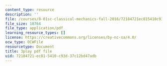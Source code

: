 ```yaml
---
content_type: resource
description: ''
file: /courses/8-01sc-classical-mechanics-fall-2016/72184721ec815410c93d37c12bd47adb_D2lW7o32fzk.pdf
file_size: 10764
file_type: application/pdf
learning_resource_types: []
license: https://creativecommons.org/licenses/by-nc-sa/4.0/
ocw_type: OCWFile
resourcetype: Document
title: 3play pdf file
uid: 72184721-ec81-5410-c93d-37c12bd47adb
---
```

